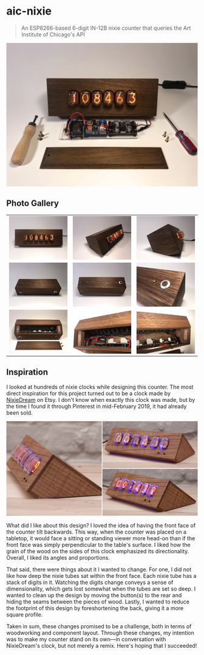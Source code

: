# aic-nixie

> An ESP8266-based 6-digit IN-12B nixie counter that queries the Art Institute of Chicago's API

<img src="images/gallery/00-hero.jpg">


## Photo Gallery

<table>
    <tr>
        <td><img src="images/gallery/01-front.jpg"></td>
        <td><img src="images/gallery/02-three-quarters.jpg"></td>
        <td><img src="images/gallery/03-side.jpg"></td>
    </tr>
    <tr>
        <td><img src="images/gallery/04-back.jpg"></td>
        <td><img src="images/gallery/05-bottom.jpg"></td>
        <td><img src="images/gallery/06-button.jpg"></td>
    </tr>
    <tr>
        <td><img src="images/gallery/07-lid-off.jpg"></td>
        <td><img src="images/gallery/08-inside-left.jpg"></td>
        <td><img src="images/gallery/09-inside-right.jpg"></td>
    </tr>
</table>


## Inspiration

I looked at hundreds of nixie clocks while designing this counter. The most direct inspiration for this project turned out to be a clock made by [NixieDream](https://www.etsy.com/shop/NixieDream) on Etsy. I don't know when exactly this clock was made, but by the time I found it through Pinterest in mid-February 2019, it had already been sold.

<img src="images/NixieDream.jpg">

What did I like about this design? I loved the idea of having the front face of the counter tilt backwards. This way, when the counter was placed on a tabletop, it would face a sitting or standing viewer more head-on than if the front face was simply perpendicular to the table's surface. I liked how the grain of the wood on the sides of this clock emphasized its directionality. Overall, I liked its angles and proportions.

That said, there were things about it I wanted to change. For one, I did not like how deep the nixie tubes sat within the front face. Each nixie tube has a stack of digits in it. Watching the digits change conveys a sense of dimensionality, which gets lost somewhat when the tubes are set so deep. I wanted to clean up the design by moving the button(s) to the rear and hiding the seams between the pieces of wood. Lastly, I wanted to reduce the footprint of this design by foreshortening the back, giving it a more square profile.

Taken in sum, these changes promised to be a challenge, both in terms of woodworking and component layout. Through these changes, my intention was to make my counter stand on its own—in conversation with NixieDream's clock, but not merely a remix. Here's hoping that I succeeded!
